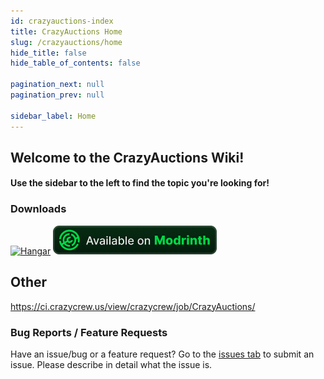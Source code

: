 ```yaml
---
id: crazyauctions-index
title: CrazyAuctions Home
slug: /crazyauctions/home
hide_title: false
hide_table_of_contents: false

pagination_next: null
pagination_prev: null

sidebar_label: Home
---
```

## Welcome to the CrazyAuctions Wiki!
#### Use the sidebar to the left to find the topic you're looking for!

### Downloads
[![Hangar](https://raw.githubusercontent.com/intergrav/devins-badges/v3/assets/compact/available/hangar_46h.png)](https://hangar.papermc.io/CrazyCrew/CrazyAuctions)
[![Modrinth](https://raw.githubusercontent.com/intergrav/devins-badges/v3/assets/compact/available/modrinth_46h.png)](https://modrinth.com/plugin/crazyauctions)

## Other
https://ci.crazycrew.us/view/crazycrew/job/CrazyAuctions/

### Bug Reports / Feature Requests
Have an issue/bug or a feature request? Go to the [issues tab](https://github.com/Crazy-Crew/CrazyAuctions/issues) to submit an issue. Please describe in detail what the issue is.